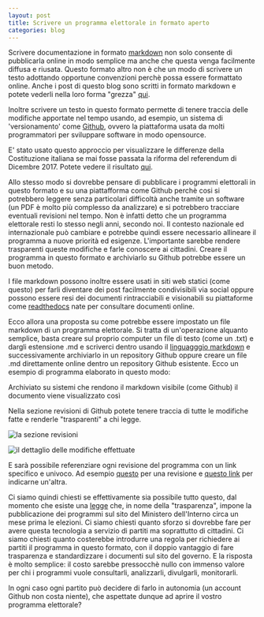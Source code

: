 ```yaml
---
layout: post
title: Scrivere un programma elettorale in formato aperto
categories: blog
---
```


Scrivere documentazione in formato [markdown](https://it.wikipedia.org/wiki/Markdown) non solo consente di pubblicarla online in modo semplice ma anche che questa venga facilmente diffusa e riusata. Questo formato altro non è che un modo di scrivere un testo adottando opportune convenzioni perchè possa essere formattato online. Anche i post di questo blog sono scritti in formato markdown e potete vederli nella loro forma "grezza" [qui](https://raw.githubusercontent.com/HackForItaly/politicamentecorretto/master/_posts/2018-1-01-Siamo-online.md).

Inoltre scrivere un testo in questo formato permette di tenere traccia delle modifiche apportate nel tempo usando, ad esempio, un sistema di 'versionamento' come [Github](www.github.com), ovvero la piattaforma usata da molti programmatori per sviluppare software in modo opensource.

E' stato usato questo approccio per visualizzare le differenze della Costituzione italiana se mai fosse passata la riforma del referendum di Dicembre 2017. Potete vedere il risultato [qui](https://github.com/pmontrasio/costituzione/commit/002de456397d30f8591103ce1ea31664af90023e).

Allo stesso modo si dovrebbe pensare di pubblicare i programmi elettorali in questo formato e su una piattafforma come Github perchè cosi si potrebbero leggere senza particolari difficoltà anche tramite un software (un PDF è molto più complesso da analizzare) e si potrebbero tracciare eventuali revisioni nel tempo. Non è infatti detto che un programma elettorale resti lo stesso negli anni, secondo noi. Il contesto nazionale ed internazionale può cambiare e potrebbe quindi essere necessario allineare il programma a nuove priorità ed esigenze. L'importante sarebbe rendere trasparenti queste modifiche e farle conoscere ai cittadini. Creare il programma in questo formato e archiviarlo su Github potrebbe essere un buon metodo.

I file markdown possono inoltre essere usati in siti web statici (come questo) per farli diventare dei post facilmente condivisibili via social oppure possono essere resi dei documenti rintracciabili e visionabili su piattaforme come [readthedocs](https://readthedocs.org/) nate per consultare documenti online.

Ecco allora una proposta su come potrebbe essere impostato un file markdown di un programma elettorale. Si tratta di un'operazione alquanto semplice, basta creare sul proprio computer un file di testo (come un .txt) e dargli estensione .md e scriverci dentro usando il [linguagggio markdown](https://it.wikipedia.org/wiki/Markdown) e successivamente archiviarlo in un repository Github oppure creare un file .md direttamente online dentro un repository Github esistente. Ecco un esempio di programma elaborato in questo modo:

<script src="https://gist.github.com/iltempe/4723875ae73859a49109bd2975c87bee.js"></script>

Archiviato su sistemi che rendono il markdown visibile (come Github) il documento viene visualizzato così

<script src="https://gist.github.com/iltempe/f57421a37c452491df0e3072846b7077.js"></script>

Nella sezione revisioni di Github potete tenere traccia di tutte le modifiche fatte e renderle "trasparenti" a chi legge.

![la sezione revisioni](https://raw.githubusercontent.com/HackForItaly/politicamentecorretto/master/images/revisioni_github.png)

![il dettaglio delle modifiche effettuate](https://raw.githubusercontent.com/HackForItaly/politicamentecorretto/master/images/revisioni_2.png)

E sarà possibile referenziare ogni revisione del programma con un link specifico e univoco.
Ad esempio [questo](https://gist.github.com/iltempe/4723875ae73859a49109bd2975c87bee/119b2bb62303ed4b61b35e55073b9e06dfc1f064) per una revisione e [questo link](https://gist.github.com/iltempe/4723875ae73859a49109bd2975c87bee/ee5b17d7a5497d9d2750f04a0be51a7033f14da3) per indicarne un'altra.

Ci siamo quindi chiesti se effettivamente sia possibile tutto questo, dal momento che esiste una [legge](http://www.gazzettaufficiale.it/eli/id/2017/11/11/17G00175/sg) che, in nome della "trasparenza", impone la pubblicazione dei programmi sul sito del Ministero dell'Interno circa un mese prima le elezioni. Ci siamo chiesti quanto sforzo si dovrebbe fare per avere questa tecnologia a servizio di partiti ma soprattutto di cittadini. Ci siamo chiesti quanto costerebbe introdurre una regola per richiedere ai partiti il programma in questo formato, con il doppio vantaggio di fare trasparenza e standardizzare i documenti sul sito del governo. E la risposta è molto semplice: il costo sarebbe pressocchè nullo con immenso valore per chi i programmi vuole consultarli, analizzarli, divulgarli, monitorarli.

In ogni caso ogni partito può decidere di farlo in autonomia (un account Github non costa niente), che aspettate dunque ad aprire il vostro programma elettorale?
